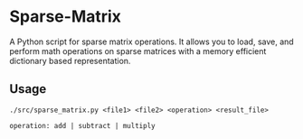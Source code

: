 # Sparse-Matrix

A Python script for sparse matrix operations. It allows you to load, save, and perform math operations on sparse matrices with a memory efficient dictionary based representation.

## Usage
```
./src/sparse_matrix.py <file1> <file2> <operation> <result_file>

operation: add | subtract | multiply
```
